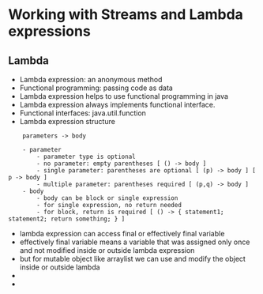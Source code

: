 # Working with Streams and Lambda expressions

## Lambda
- Lambda expression: an anonymous method
- Functional programming: passing code as data
- Lambda expression helps to use functional programming in java
- Lambda expression always implements functional interface.
- Functional interfaces: java.util.function
- Lambda expression structure
```
    parameters -> body
   
    - parameter
        - parameter type is optional
        - no parameter: empty parentheses [ () -> body ]
        - single parameter: parentheses are optional [ (p) -> body ] [ p -> body ]
        - multiple parameter: parentheses required [ (p,q) -> body ]
    - body  
        - body can be block or single expression
        - for single expression, no return needed
        - for block, return is required [ () -> { statement1; statement2; return something; } ] 
```
- lambda expression can access final or effectively final variable
- effectively final variable means a variable that was assigned only once and not modified inside or outside lambda expression
- but for mutable object like arraylist we can use and modify the object inside or outside lambda
- 
- 
